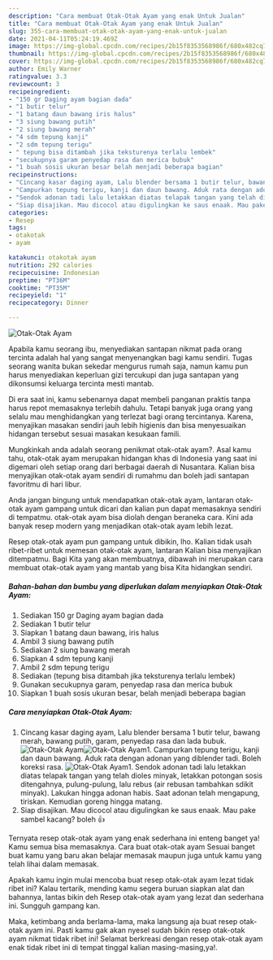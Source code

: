 ```yaml
---
description: "Cara membuat Otak-Otak Ayam yang enak Untuk Jualan"
title: "Cara membuat Otak-Otak Ayam yang enak Untuk Jualan"
slug: 355-cara-membuat-otak-otak-ayam-yang-enak-untuk-jualan
date: 2021-04-11T05:24:19.469Z
image: https://img-global.cpcdn.com/recipes/2b15f8353568986f/680x482cq70/otak-otak-ayam-foto-resep-utama.jpg
thumbnail: https://img-global.cpcdn.com/recipes/2b15f8353568986f/680x482cq70/otak-otak-ayam-foto-resep-utama.jpg
cover: https://img-global.cpcdn.com/recipes/2b15f8353568986f/680x482cq70/otak-otak-ayam-foto-resep-utama.jpg
author: Emily Warner
ratingvalue: 3.3
reviewcount: 3
recipeingredient:
- "150 gr Daging ayam bagian dada"
- "1 butir telur"
- "1 batang daun bawang iris halus"
- "3 siung bawang putih"
- "2 siung bawang merah"
- "4 sdm tepung kanji"
- "2 sdm tepung terigu"
- " tepung bisa ditambah jika teksturenya terlalu lembek"
- "secukupnya garam penyedap rasa dan merica bubuk"
- "1 buah sosis ukuran besar belah menjadi beberapa bagian"
recipeinstructions:
- "Cincang kasar daging ayam, Lalu blender bersama 1 butir telur, bawang merah, bawang putih, garam, penyedap rasa dan lada bubuk."
- "Campurkan tepung terigu, kanji dan daun bawang. Aduk rata dengan adonan yang diblender tadi. Boleh koreksi rasa."
- "Sendok adonan tadi lalu letakkan diatas telapak tangan yang telah dioles minyak, letakkan potongan sosis ditengahnya, pulung-pulung, lalu rebus (air rebusan tambahkan sdikit minyak). Lakukan hingga adonan habis. Saat adonan telah mengapung, tiriskan. Kemudian goreng hingga matang."
- "Siap disajikan. Mau dicocol atau digulingkan ke saus enaak. Mau pake sambel kacang? boleh 👍"
categories:
- Resep
tags:
- otakotak
- ayam

katakunci: otakotak ayam 
nutrition: 292 calories
recipecuisine: Indonesian
preptime: "PT36M"
cooktime: "PT35M"
recipeyield: "1"
recipecategory: Dinner

---
```



![Otak-Otak Ayam](https://img-global.cpcdn.com/recipes/2b15f8353568986f/680x482cq70/otak-otak-ayam-foto-resep-utama.jpg)

Apabila kamu seorang ibu, menyediakan santapan nikmat pada orang tercinta adalah hal yang sangat menyenangkan bagi kamu sendiri. Tugas seorang  wanita bukan sekedar mengurus rumah saja, namun kamu pun harus menyediakan keperluan gizi tercukupi dan juga santapan yang dikonsumsi keluarga tercinta mesti mantab.

Di era  saat ini, kamu sebenarnya dapat membeli panganan praktis tanpa harus repot memasaknya terlebih dahulu. Tetapi banyak juga orang yang selalu mau menghidangkan yang terlezat bagi orang tercintanya. Karena, menyajikan masakan sendiri jauh lebih higienis dan bisa menyesuaikan hidangan tersebut sesuai masakan kesukaan famili. 



Mungkinkah anda adalah seorang penikmat otak-otak ayam?. Asal kamu tahu, otak-otak ayam merupakan hidangan khas di Indonesia yang saat ini digemari oleh setiap orang dari berbagai daerah di Nusantara. Kalian bisa menyajikan otak-otak ayam sendiri di rumahmu dan boleh jadi santapan favoritmu di hari libur.

Anda jangan bingung untuk mendapatkan otak-otak ayam, lantaran otak-otak ayam gampang untuk dicari dan kalian pun dapat memasaknya sendiri di tempatmu. otak-otak ayam bisa diolah dengan beraneka cara. Kini ada banyak resep modern yang menjadikan otak-otak ayam lebih lezat.

Resep otak-otak ayam pun gampang untuk dibikin, lho. Kalian tidak usah ribet-ribet untuk memesan otak-otak ayam, lantaran Kalian bisa menyajikan ditempatmu. Bagi Kita yang akan membuatnya, dibawah ini merupakan cara membuat otak-otak ayam yang mantab yang bisa Kita hidangkan sendiri.

<!--inarticleads1-->

##### Bahan-bahan dan bumbu yang diperlukan dalam menyiapkan Otak-Otak Ayam:

1. Sediakan 150 gr Daging ayam bagian dada
1. Sediakan 1 butir telur
1. Siapkan 1 batang daun bawang, iris halus
1. Ambil 3 siung bawang putih
1. Sediakan 2 siung bawang merah
1. Siapkan 4 sdm tepung kanji
1. Ambil 2 sdm tepung terigu
1. Sediakan  (tepung bisa ditambah jika teksturenya terlalu lembek)
1. Gunakan secukupnya garam, penyedap rasa dan merica bubuk
1. Siapkan 1 buah sosis ukuran besar, belah menjadi beberapa bagian




<!--inarticleads2-->

##### Cara menyiapkan Otak-Otak Ayam:

1. Cincang kasar daging ayam, Lalu blender bersama 1 butir telur, bawang merah, bawang putih, garam, penyedap rasa dan lada bubuk.
<img src="https://img-global.cpcdn.com/steps/1d841e1fa8c54883/160x128cq70/otak-otak-ayam-langkah-memasak-1-foto.jpg" alt="Otak-Otak Ayam"><img src="https://img-global.cpcdn.com/steps/381f601e071bc3b1/160x128cq70/otak-otak-ayam-langkah-memasak-1-foto.jpg" alt="Otak-Otak Ayam">1. Campurkan tepung terigu, kanji dan daun bawang. Aduk rata dengan adonan yang diblender tadi. Boleh koreksi rasa.
<img src="https://img-global.cpcdn.com/steps/91991c276be0c5a7/160x128cq70/otak-otak-ayam-langkah-memasak-2-foto.jpg" alt="Otak-Otak Ayam">1. Sendok adonan tadi lalu letakkan diatas telapak tangan yang telah dioles minyak, letakkan potongan sosis ditengahnya, pulung-pulung, lalu rebus (air rebusan tambahkan sdikit minyak). Lakukan hingga adonan habis. Saat adonan telah mengapung, tiriskan. Kemudian goreng hingga matang.
1. Siap disajikan. Mau dicocol atau digulingkan ke saus enaak. Mau pake sambel kacang? boleh 👍




Ternyata resep otak-otak ayam yang enak sederhana ini enteng banget ya! Kamu semua bisa memasaknya. Cara buat otak-otak ayam Sesuai banget buat kamu yang baru akan belajar memasak maupun juga untuk kamu yang telah lihai dalam memasak.

Apakah kamu ingin mulai mencoba buat resep otak-otak ayam lezat tidak ribet ini? Kalau tertarik, mending kamu segera buruan siapkan alat dan bahannya, lantas bikin deh Resep otak-otak ayam yang lezat dan sederhana ini. Sungguh gampang kan. 

Maka, ketimbang anda berlama-lama, maka langsung aja buat resep otak-otak ayam ini. Pasti kamu gak akan nyesel sudah bikin resep otak-otak ayam nikmat tidak ribet ini! Selamat berkreasi dengan resep otak-otak ayam enak tidak ribet ini di tempat tinggal kalian masing-masing,ya!.

